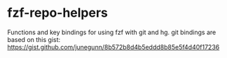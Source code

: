# fzf-repo-helpers
Functions and key bindings for using fzf with git and hg.
git bindings are based on this gist: https://gist.github.com/junegunn/8b572b8d4b5eddd8b85e5f4d40f17236
